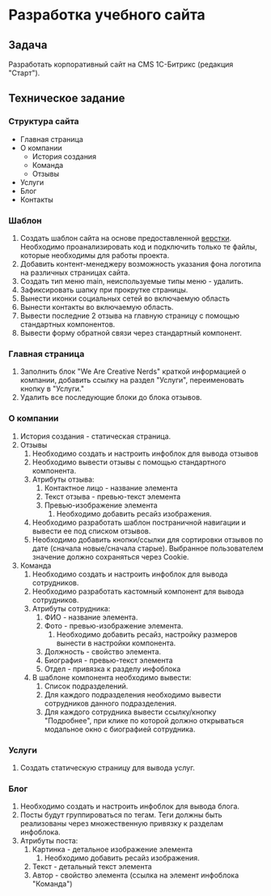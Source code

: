 # Разработка учебного сайта
## Задача
Разработать корпоративный сайт на CMS 1С-Битрикс (редакция "Старт").
## Техническое задание
### Структура сайта
- Главная страница
- О компании
  - История создания
  - Команда
  - Отзывы
- Услуги
- Блог
- Контакты
### Шаблон
1. Создать шаблон сайта на основе предоставленной [верстки](multicolor.7z). Необходимо проанализировать код и подключить только те файлы, которые необходимы для работы проекта.
1. Добавить контент-менеджеру возможность указания фона логотипа на различных страницах сайта.
1. Создать тип меню main, неиспользуемые типы меню - удалить.
1. Зафиксировать шапку при прокрутке страницы.
1. Вынести иконки социальных сетей во включаемую область
1. Вынести контакты во включаемую область.
1. Вывести последние 2 отзыва на главную страницу с помощью стандартных компонентов.
1. Вывести форму обратной связи через стандартный компонент.
### Главная страница
1. Заполнить блок "We Are Creative Nerds" краткой информацией о компании, добавить ссылку на раздел "Услуги", переименовать кнопку в "Услуги."
1. Удалить все последующие блоки до блока отзывов.
### О компании
1. История создания - статическая страница.
1. Отзывы
    1. Необходимо создать и настроить инфоблок для вывода отзывов
    1. Необходимо вывести отзывы с помощью стандартного компонента.
    1. Атрибуты отзыва:
        1. Контактное лицо - название элемента
        1. Текст отзыва - превью-текст элемента
        1. Превью-изображение элемента
            1. Необходимо добавить ресайз изображения.
    1. Необходимо разработать шаблон постраничной навигации и вывести ее под списком отзывов.
    1. Необходимо добавить кнопки/ссылки для сортировки отзывов по дате (сначала новые/сначала старые). Выбранное пользователем значение должно сохраняться через Cookie.
1. Команда
    1. Необходимо создать и настроить инфоблок для вывода сотрудников.
    1. Необходимо разработать кастомный компонент для вывода сотрудников.
    1. Атрибуты сотрудника:
        1. ФИО - название элемента.
        1. Фото - превью-изображение элемента.
            1. Необходимо добавить ресайз, настройку размеров вынести в настройки компонента.
        1. Должность - свойство элемента.
        1. Биография - превью-текст элемента
        1. Отдел - привязка к разделу инфоблока
     1. В шаблоне компонента необходимо вывести:
        1. Список подразделений.
        1. Для каждого подразделения необходимо вывести сотрудников данного подразделения.
        1. Для каждого сотрудника вывести ссылку/кнопку "Подробнее", при клике по которой должно открываться модальное окно с биографией сотрудника.
### Услуги
1. Создать статическую страницу для вывода услуг.
### Блог
1. Необходимо создать и настроить инфоблок для вывода блога.
1. Посты будут группироваться по тегам. Теги должны быть реализованы через множественную привязку к разделам инфоблока.
1. Атрибуты поста:
    1. Картинка - детальное изображение элемента
        1. Необходимо добавить ресайз изображения.
    1. Текст - детальный текст элемента
    1. Автор - свойство элемента (ссылка на элемент инфоблока "Команда")
